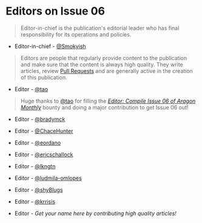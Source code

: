 # Editors on Issue 06

> Editor-in-chief is the publication's editorial leader who has final responsibility for its operations and policies.

- Editor-in-chief - [@Smokyish](https://github.com/Smokyish)

> Editors are people that regularly provide content to the publication and make sure that the content is always high quality. They write articles, review [Pull Requests](https://github.com/aragon/aragon-monthly/pulls) and are generally active in the creation of this publication.

- Editor - [@tao](https://github.com/tao)
> Huge thanks to [@tao](https://github.com/tao) for filling the [_Editor: Compile Issue 06 of Aragon Monthly_](https://github.com/aragon/aragon-monthly/issues/172) bounty and doing a major contribution to get Issue 06 out!

- Editor - [@bradymck](https://github.com/bradymck)
- Editor - [@ChaceHunter](https://github.com/ChaceHunter)
- Editor - [@eordano](https://github.com/eordano)
- Editor - [@ericschallock](https://github.com/ericschallock)
- Editor - [@lkngtn](https://github.com/lkngtn)
- Editor - [@ludmila-omlopes](https://github.com/ludmila-omlopes)
- Editor - [@shyBlugs](https://github.com/shyBlugs)
- Editor - [@krrisis](https://github.com/krrisis)

- Editor - _Get your name here by contributing high quality articles!_
